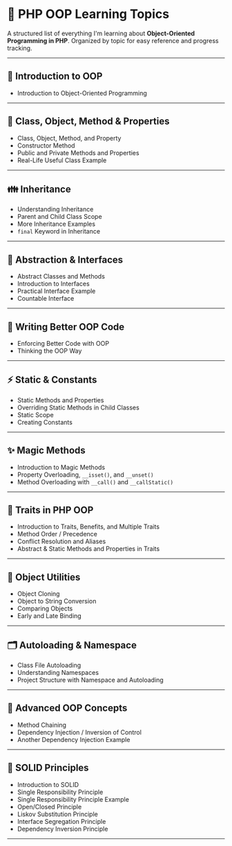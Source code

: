 # 📘 PHP OOP Learning Topics

A structured list of everything I'm learning about **Object-Oriented Programming in PHP**. Organized by topic for easy reference and progress tracking.

---

## 🔰 Introduction to OOP
- Introduction to Object-Oriented Programming

---

## 🧱 Class, Object, Method & Properties
- Class, Object, Method, and Property  
- Constructor Method  
- Public and Private Methods and Properties  
- Real-Life Useful Class Example

---

## 👪 Inheritance
- Understanding Inheritance  
- Parent and Child Class Scope  
- More Inheritance Examples  
- `final` Keyword in Inheritance

---

## 🧩 Abstraction & Interfaces
- Abstract Classes and Methods  
- Introduction to Interfaces  
- Practical Interface Example  
- Countable Interface

---

## 🧠 Writing Better OOP Code
- Enforcing Better Code with OOP  
- Thinking the OOP Way

---

## ⚡ Static & Constants
- Static Methods and Properties  
- Overriding Static Methods in Child Classes  
- Static Scope  
- Creating Constants

---

## ✨ Magic Methods
- Introduction to Magic Methods  
- Property Overloading, `__isset()`, and `__unset()`  
- Method Overloading with `__call()` and `__callStatic()`

---

## 🧩 Traits in PHP OOP
- Introduction to Traits, Benefits, and Multiple Traits  
- Method Order / Precedence  
- Conflict Resolution and Aliases  
- Abstract & Static Methods and Properties in Traits

---

## 🧬 Object Utilities
- Object Cloning  
- Object to String Conversion  
- Comparing Objects  
- Early and Late Binding

---

## 🗂️ Autoloading & Namespace
- Class File Autoloading  
- Understanding Namespaces  
- Project Structure with Namespace and Autoloading

---

## 🧰 Advanced OOP Concepts
- Method Chaining  
- Dependency Injection / Inversion of Control  
- Another Dependency Injection Example

---

## 📐 SOLID Principles
- Introduction to SOLID  
- Single Responsibility Principle  
- Single Responsibility Principle Example  
- Open/Closed Principle  
- Liskov Substitution Principle  
- Interface Segregation Principle  
- Dependency Inversion Principle

---

